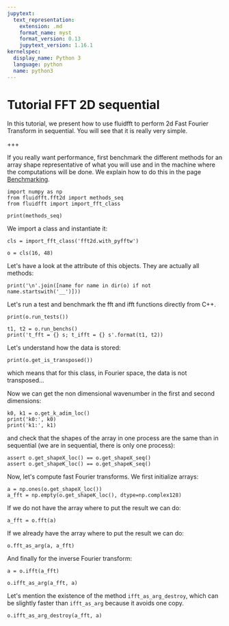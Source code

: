 ```yaml
---
jupytext:
  text_representation:
    extension: .md
    format_name: myst
    format_version: 0.13
    jupytext_version: 1.16.1
kernelspec:
  display_name: Python 3
  language: python
  name: python3
---
```


# Tutorial FFT 2D sequential

In this tutorial, we present how to use fluidfft to perform 2d Fast Fourier Transform in sequential. You will see that it is really very simple.

+++

If you really want performance, first benchmark the different methods for an array shape representative of what you will use and in the machine where the computations will be done. We explain how to do this in the page [Benchmarking](../bench.md).

```{code-cell} ipython3
import numpy as np
from fluidfft.fft2d import methods_seq
from fluidfft import import_fft_class
```

```{code-cell} ipython3
print(methods_seq)
```

We import a class and instantiate it:

```{code-cell} ipython3
cls = import_fft_class('fft2d.with_pyfftw')
```

```{code-cell} ipython3
o = cls(16, 48)
```

Let's have a look at the attribute of this objects. They are actually all methods:

```{code-cell} ipython3
print('\n'.join([name for name in dir(o) if not name.startswith('__')]))
```

Let's run a test and benchmark the fft and ifft functions directly from C++.

```{code-cell} ipython3
print(o.run_tests())
```

```{code-cell} ipython3
t1, t2 = o.run_benchs()
print('t_fft = {} s; t_ifft = {} s'.format(t1, t2))
```

Let's understand how the data is stored:

```{code-cell} ipython3
print(o.get_is_transposed())
```

which means that for this class, in Fourier space, the data is not transposed...

Now we can get the non dimensional wavenumber in the first and second dimensions:

```{code-cell} ipython3
k0, k1 = o.get_k_adim_loc()
print('k0:', k0)
print('k1:', k1)
```

and check that the shapes of the array in one process are the same than in sequential (we are in sequential, there is only one process):

```{code-cell} ipython3
assert o.get_shapeX_loc() == o.get_shapeX_seq()
assert o.get_shapeK_loc() == o.get_shapeK_seq()
```

Now, let's compute fast Fourier transforms. We first initialize arrays:

```{code-cell} ipython3
a = np.ones(o.get_shapeX_loc())
a_fft = np.empty(o.get_shapeK_loc(), dtype=np.complex128)
```

If we do not have the array where to put the result we can do:

```{code-cell} ipython3
a_fft = o.fft(a)
```

If we already have the array where to put the result we can do:

```{code-cell} ipython3
o.fft_as_arg(a, a_fft)
```

And finally for the inverse Fourier transform:

```{code-cell} ipython3
a = o.ifft(a_fft)
```

```{code-cell} ipython3
o.ifft_as_arg(a_fft, a)
```

Let's mention the existence of the method ``ifft_as_arg_destroy``, which can be slightly faster than `ifft_as_arg` because it avoids one copy.

```{code-cell} ipython3
o.ifft_as_arg_destroy(a_fft, a)
```
